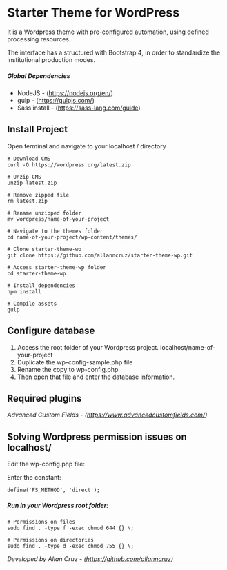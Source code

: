 # Starter Theme for WordPress
It is a Wordpress theme with pre-configured automation, using defined processing resources.

The interface has a structured with Bootstrap 4, in order to standardize the institutional production modes.


##### Global Dependencies

* NodeJS - (https://nodejs.org/en/)
* gulp - (https://gulpjs.com/)
* Sass install - (https://sass-lang.com/guide)

## Install Project
Open terminal and navigate to your localhost / directory


```
# Download CMS
curl -O https://wordpress.org/latest.zip

# Unzip CMS
unzip latest.zip

# Remove zipped file
rm latest.zip

# Rename unzipped folder
mv wordpress/name-of-your-project

# Navigate to the themes folder
cd name-of-your-project/wp-content/themes/

# Clone starter-theme-wp
git clone https://github.com/allanncruz/starter-theme-wp.git

# Access starter-theme-wp folder
cd starter-theme-wp

# Install dependencies
npm install

# Compile assets
gulp
```

## Configure database
1. Access the root folder of your Wordpress project. localhost/name-of-your-project
2. Duplicate the wp-config-sample.php file
3. Rename the copy to wp-config.php
4. Then open that file and enter the database information.


## Required plugins
*Advanced Custom Fields - (https://www.advancedcustomfields.com/)*

## Solving Wordpress permission issues on localhost/
  
Edit the wp-config.php file:

Enter the constant:
```
define('FS_METHOD', 'direct');
```

##### Run in your Wordpress root folder:
```
# Permissions on files
sudo find . -type f -exec chmod 644 {} \;

# Permissions on directories
sudo find . -type d -exec chmod 755 {} \;
``` 

*Developed by Allan Cruz - (https://github.com/allanncruz)*
